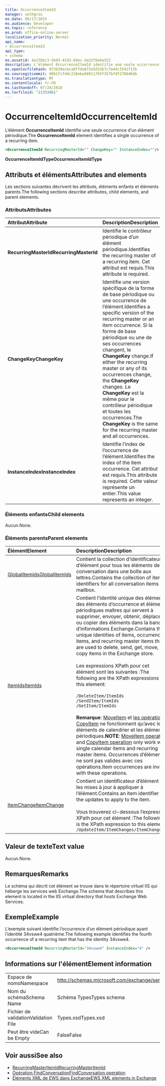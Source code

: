 ```yaml
---
title: OccurrenceItemId
manager: sethgros
ms.date: 09/17/2015
ms.audience: Developer
ms.topic: reference
ms.prod: office-online-server
localization_priority: Normal
api_name:
- OccurrenceItemId
api_type:
- schema
ms.assetid: 4a15bbc3-5b93-4193-b9ec-da32f0a9a552
description: L’élément OccurrenceItemId identifie une seule occurrence d’un élément périodique.
ms.openlocfilehash: 073639ecbca6ffda872e9253b7c7e44c3541f13b
ms.sourcegitcommit: 9061fcf40c218ebe88911783f357b7df278846db
ms.translationtype: MT
ms.contentlocale: fr-FR
ms.lasthandoff: 07/28/2018
ms.locfileid: "21353461"
---
```

# <a name="occurrenceitemid"></a><span data-ttu-id="69f91-103">OccurrenceItemId</span><span class="sxs-lookup"><span data-stu-id="69f91-103">OccurrenceItemId</span></span>

<span data-ttu-id="69f91-104">L’élément **OccurrenceItemId** identifie une seule occurrence d’un élément périodique.</span><span class="sxs-lookup"><span data-stu-id="69f91-104">The **OccurrenceItemId** element identifies a single occurrence of a recurring item.</span></span> 
  
```XML
<OccurrenceItemId RecurringMasterId="" ChangeKey="" InstanceIndex=""/>
```

<span data-ttu-id="69f91-105">**OccurrenceItemIdType**</span><span class="sxs-lookup"><span data-stu-id="69f91-105">**OccurrenceItemIdType**</span></span>

## <a name="attributes-and-elements"></a><span data-ttu-id="69f91-106">Attributs et éléments</span><span class="sxs-lookup"><span data-stu-id="69f91-106">Attributes and elements</span></span>

<span data-ttu-id="69f91-107">Les sections suivantes décrivent les attributs, éléments enfants et éléments parents.</span><span class="sxs-lookup"><span data-stu-id="69f91-107">The following sections describe attributes, child elements, and parent elements.</span></span>
  
### <a name="attributes"></a><span data-ttu-id="69f91-108">Attributs</span><span class="sxs-lookup"><span data-stu-id="69f91-108">Attributes</span></span>

|<span data-ttu-id="69f91-109">**Attribut**</span><span class="sxs-lookup"><span data-stu-id="69f91-109">**Attribute**</span></span>|<span data-ttu-id="69f91-110">**Description**</span><span class="sxs-lookup"><span data-stu-id="69f91-110">**Description**</span></span>|
|:-----|:-----|
|<span data-ttu-id="69f91-111">**RecurringMasterId**</span><span class="sxs-lookup"><span data-stu-id="69f91-111">**RecurringMasterId**</span></span> <br/> |<span data-ttu-id="69f91-112">Identifie le contrôleur périodique d’un élément périodique.</span><span class="sxs-lookup"><span data-stu-id="69f91-112">Identifies the recurring master of a recurring item.</span></span> <span data-ttu-id="69f91-113">Cet attribut est requis.</span><span class="sxs-lookup"><span data-stu-id="69f91-113">This attribute is required.</span></span>  <br/> |
|<span data-ttu-id="69f91-114">**ChangeKey**</span><span class="sxs-lookup"><span data-stu-id="69f91-114">**ChangeKey**</span></span> <br/> |<span data-ttu-id="69f91-115">Identifie une version spécifique de la forme de base périodique ou une occurrence de l’élément.</span><span class="sxs-lookup"><span data-stu-id="69f91-115">Identifies a specific version of the recurring master or an item occurrence.</span></span> <span data-ttu-id="69f91-116">Si la forme de base périodique ou une de ses occurrences changent, le **ChangeKey** change.</span><span class="sxs-lookup"><span data-stu-id="69f91-116">If either the recurring master or any of its occurrences change, the **ChangeKey** changes.</span></span> <span data-ttu-id="69f91-117">Le **ChangeKey** est la même pour le contrôleur périodique et toutes les occurrences.</span><span class="sxs-lookup"><span data-stu-id="69f91-117">The **ChangeKey** is the same for the recurring master and all occurrences.</span></span>  <br/> |
|<span data-ttu-id="69f91-118">**InstanceIndex**</span><span class="sxs-lookup"><span data-stu-id="69f91-118">**InstanceIndex**</span></span> <br/> |<span data-ttu-id="69f91-119">Identifie l’index de l’occurrence de l’élément.</span><span class="sxs-lookup"><span data-stu-id="69f91-119">Identifies the index of the item occurrence.</span></span> <span data-ttu-id="69f91-120">Cet attribut est requis.</span><span class="sxs-lookup"><span data-stu-id="69f91-120">This attribute is required.</span></span> <span data-ttu-id="69f91-121">Cette valeur représente un entier.</span><span class="sxs-lookup"><span data-stu-id="69f91-121">This value represents an integer.</span></span>  <br/> |
   
### <a name="child-elements"></a><span data-ttu-id="69f91-122">Éléments enfants</span><span class="sxs-lookup"><span data-stu-id="69f91-122">Child elements</span></span>

<span data-ttu-id="69f91-123">Aucun.</span><span class="sxs-lookup"><span data-stu-id="69f91-123">None.</span></span>
  
### <a name="parent-elements"></a><span data-ttu-id="69f91-124">Éléments parents</span><span class="sxs-lookup"><span data-stu-id="69f91-124">Parent elements</span></span>

|<span data-ttu-id="69f91-125">**Élément**</span><span class="sxs-lookup"><span data-stu-id="69f91-125">**Element**</span></span>|<span data-ttu-id="69f91-126">**Description**</span><span class="sxs-lookup"><span data-stu-id="69f91-126">**Description**</span></span>|
|:-----|:-----|
|[<span data-ttu-id="69f91-127">GlobalItemIds</span><span class="sxs-lookup"><span data-stu-id="69f91-127">GlobalItemIds</span></span>](globalitemids.md) <br/> |<span data-ttu-id="69f91-128">Contient la collection d’identificateurs d’élément pour tous les éléments de conversation dans une boîte aux lettres.</span><span class="sxs-lookup"><span data-stu-id="69f91-128">Contains the collection of item identifiers for all conversation items in a mailbox.</span></span>  <br/> |
|[<span data-ttu-id="69f91-129">ItemIds</span><span class="sxs-lookup"><span data-stu-id="69f91-129">ItemIds</span></span>](itemids.md) <br/> | <span data-ttu-id="69f91-130">Contient l’identité unique des éléments, des éléments d’occurrence et éléments périodiques maîtres qui servent à supprimer, envoyer, obtenir, déplacer ou copier des éléments dans la banque d’informations Exchange.</span><span class="sxs-lookup"><span data-stu-id="69f91-130">Contains the unique identities of items, occurrence items, and recurring master items that are used to delete, send, get, move, or copy items in the Exchange store.</span></span> <br/><br/><span data-ttu-id="69f91-131">Les expressions XPath pour cet élément sont les suivantes :</span><span class="sxs-lookup"><span data-stu-id="69f91-131">The following are the XPath expressions to this element:</span></span> <br/><br/>  `/DeleteItem/ItemIds` <br/>  `/SendItem/ItemIds` <br/>  `/GetItem/ItemIds` <br/><br/><span data-ttu-id="69f91-132">**Remarque**: [MoveItem](moveitem-operation.md) et [les opérations CopyItem](copyitem-operation.md) ne fonctionnent qu’avec les éléments de calendrier et les éléments périodiques.</span><span class="sxs-lookup"><span data-stu-id="69f91-132">**NOTE**: [MoveItem operation](moveitem-operation.md) and [CopyItem operation](copyitem-operation.md) only work with single calendar items and recurring master items.</span></span> <span data-ttu-id="69f91-133">Occurrences d’élément ne sont pas valides avec ces opérations.</span><span class="sxs-lookup"><span data-stu-id="69f91-133">Item occurrences are invalid with these operations.</span></span>           |
|[<span data-ttu-id="69f91-134">ItemChange</span><span class="sxs-lookup"><span data-stu-id="69f91-134">ItemChange</span></span>](itemchange.md) <br/> |<span data-ttu-id="69f91-135">Contient un identificateur d’élément et les mises à jour à appliquer à l’élément.</span><span class="sxs-lookup"><span data-stu-id="69f91-135">Contains an item identifier and the updates to apply to the item.</span></span><br/><br/> <span data-ttu-id="69f91-136">Vous trouverez ci-dessous l’expression XPath pour cet élément :</span><span class="sxs-lookup"><span data-stu-id="69f91-136">The following is the XPath expression to this element:</span></span>  <br/>  `/UpdateItem/ItemChanges/ItemChange[i]` <br/> |
   
## <a name="text-value"></a><span data-ttu-id="69f91-137">Valeur de texte</span><span class="sxs-lookup"><span data-stu-id="69f91-137">Text value</span></span>

<span data-ttu-id="69f91-138">Aucun.</span><span class="sxs-lookup"><span data-stu-id="69f91-138">None.</span></span>
  
## <a name="remarks"></a><span data-ttu-id="69f91-139">Remarques</span><span class="sxs-lookup"><span data-stu-id="69f91-139">Remarks</span></span>

<span data-ttu-id="69f91-140">Le schéma qui décrit cet élément se trouve dans le répertoire virtuel IIS qui héberge les services web Exchange.</span><span class="sxs-lookup"><span data-stu-id="69f91-140">The schema that describes this element is located in the IIS virtual directory that hosts Exchange Web Services.</span></span>
  
## <a name="example"></a><span data-ttu-id="69f91-141">Exemple</span><span class="sxs-lookup"><span data-stu-id="69f91-141">Example</span></span>

<span data-ttu-id="69f91-142">L’exemple suivant identifie l’occurrence d’un élément périodique ayant l’identité 34vswe4 quatrième.</span><span class="sxs-lookup"><span data-stu-id="69f91-142">The following example identifies the fourth occurrence of a recurring item that has the identity 34vswe4.</span></span>
  
```XML
<OccurrenceItemId RecurringMasterId="34vswe4" InstanceIndex="4" />
```

## <a name="element-information"></a><span data-ttu-id="69f91-143">Informations sur l'élément</span><span class="sxs-lookup"><span data-stu-id="69f91-143">Element information</span></span>

|||
|:-----|:-----|
|<span data-ttu-id="69f91-144">Espace de noms</span><span class="sxs-lookup"><span data-stu-id="69f91-144">Namespace</span></span>  <br/> |http://schemas.microsoft.com/exchange/services/2006/types  <br/> |
|<span data-ttu-id="69f91-145">Nom du schéma</span><span class="sxs-lookup"><span data-stu-id="69f91-145">Schema Name</span></span>  <br/> |<span data-ttu-id="69f91-146">Schéma Types</span><span class="sxs-lookup"><span data-stu-id="69f91-146">Types schema</span></span>  <br/> |
|<span data-ttu-id="69f91-147">Fichier de validation</span><span class="sxs-lookup"><span data-stu-id="69f91-147">Validation File</span></span>  <br/> |<span data-ttu-id="69f91-148">Types.xsd</span><span class="sxs-lookup"><span data-stu-id="69f91-148">Types.xsd</span></span>  <br/> |
|<span data-ttu-id="69f91-149">Peut être vide</span><span class="sxs-lookup"><span data-stu-id="69f91-149">Can be Empty</span></span>  <br/> |<span data-ttu-id="69f91-150">False</span><span class="sxs-lookup"><span data-stu-id="69f91-150">False</span></span>  <br/> |
   
## <a name="see-also"></a><span data-ttu-id="69f91-151">Voir aussi</span><span class="sxs-lookup"><span data-stu-id="69f91-151">See also</span></span>

- [<span data-ttu-id="69f91-152">RecurringMasterItemId</span><span class="sxs-lookup"><span data-stu-id="69f91-152">RecurringMasterItemId</span></span>](recurringmasteritemid.md)
- [<span data-ttu-id="69f91-153">Opération FindConversation</span><span class="sxs-lookup"><span data-stu-id="69f91-153">FindConversation operation</span></span>](findconversation-operation.md)
- [<span data-ttu-id="69f91-154">Éléments XML de EWS dans Exchange</span><span class="sxs-lookup"><span data-stu-id="69f91-154">EWS XML elements in Exchange</span></span>](ews-xml-elements-in-exchange.md)

